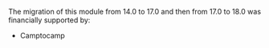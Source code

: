 The migration of this module from 14.0 to 17.0 and then from 17.0 to 18.0 was financially supported by:

- Camptocamp
